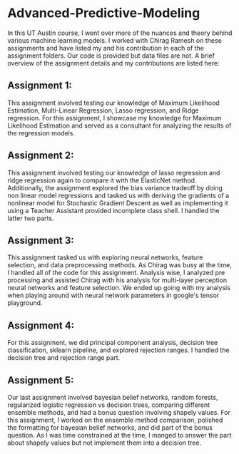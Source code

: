 # Advanced-Predictive-Modeling
  
In this UT Austin course, I went over more of the nuances and theory behind various machine learning models. I worked with Chirag Ramesh on these assignments and have listed my and his contribution in each of the assignment folders. Our code is provided but data files are not. A brief overview of the assignment details and my contributions are listed here:
  
## Assignment 1:
This assignment involved testing our knowledge of Maximum Likelihood Estimation, Multi-Linear Regression, Lasso regression, and Ridge regression. For this assignment, I showcase my knowledge for Maximum Likelihood Estimation and served as a consultant for analyzing the results of the regression models. 
  
## Assignment 2:  
This assignment involved testing our knowledge of lasso regression and ridge regression again to compare it with the ElasticNet method. Additionally, the assignment explored the bias variance tradeoff by doing non linear model regressions and tasked us with deriving the gradients of a nonlinear model for Stochastic Gradient Descent as well as implementing it using a Teacher Assistant provided incomplete class shell. I handled the latter two parts.  
  
## Assignment 3:
This assignment tasked us with exploring neural networks, feature selection, and data preprocessing methods. As Chirag was busy at the time, I handled all of the code for this assignment. Analysis wise, I analyzed pre processing and assisted Chirag with his analysis for multi-layer perception neural networks and feature selection. We ended up going with my analysis when playing around with neural network parameters in google's tensor playground.  
  
## Assignment 4:  
For this assignment, we did principal component analysis, decision tree classification, sklearn pipeline, and explored rejection ranges. I handled the decision tree and rejection range part. 
  
## Assignment 5:  
Our last assignment involved bayesian belief networks, random forests, regularized logistic regression vs decision trees, comparing different ensemble methods, and had a bonus question involving shapely values. For this assignment, I worked on the ensemble method comparison, polished the formatting for bayesian belief networks, and did part of the bonus question. As I was time constrained at the time, I manged to answer the part about shapely values but not implement them into a decision tree.